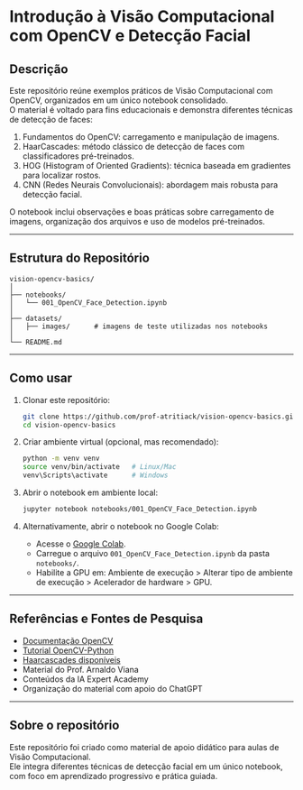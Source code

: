 # Introdução à Visão Computacional com OpenCV e Detecção Facial

## Descrição
Este repositório reúne exemplos práticos de Visão Computacional com OpenCV, organizados em um único notebook consolidado.  
O material é voltado para fins educacionais e demonstra diferentes técnicas de detecção de faces:

1. Fundamentos do OpenCV: carregamento e manipulação de imagens.  
2. HaarCascades: método clássico de detecção de faces com classificadores pré-treinados.  
3. HOG (Histogram of Oriented Gradients): técnica baseada em gradientes para localizar rostos.  
4. CNN (Redes Neurais Convolucionais): abordagem mais robusta para detecção facial.  

O notebook inclui observações e boas práticas sobre carregamento de imagens, organização dos arquivos e uso de modelos pré-treinados.  

---

## Estrutura do Repositório
```
vision-opencv-basics/
│
├── notebooks/
│   └── 001_OpenCV_Face_Detection.ipynb
│
├── datasets/        
│   ├── images/      # imagens de teste utilizadas nos notebooks
│
└── README.md
```

---

## Como usar

1. Clonar este repositório:
   ```bash
   git clone https://github.com/prof-atritiack/vision-opencv-basics.git
   cd vision-opencv-basics
   ```

2. Criar ambiente virtual (opcional, mas recomendado):
   ```bash
   python -m venv venv
   source venv/bin/activate   # Linux/Mac
   venv\Scripts\activate      # Windows
   ```

3. Abrir o notebook em ambiente local:
   ```bash
   jupyter notebook notebooks/001_OpenCV_Face_Detection.ipynb
   ```

4. Alternativamente, abrir o notebook no Google Colab:
   - Acesse o [Google Colab](https://colab.research.google.com/).  
   - Carregue o arquivo `001_OpenCV_Face_Detection.ipynb` da pasta `notebooks/`.  
   - Habilite a GPU em: Ambiente de execução > Alterar tipo de ambiente de execução > Acelerador de hardware > GPU.  

---

## Referências e Fontes de Pesquisa
- [Documentação OpenCV](https://docs.opencv.org/)  
- [Tutorial OpenCV-Python](https://opencv-python-tutroals.readthedocs.io/)  
- [Haarcascades disponíveis](https://github.com/opencv/opencv/tree/master/data/haarcascades)  
- Material do Prof. Arnaldo Viana  
- Conteúdos da IA Expert Academy  
- Organização do material com apoio do ChatGPT  

---

## Sobre o repositório
Este repositório foi criado como material de apoio didático para aulas de Visão Computacional.  
Ele integra diferentes técnicas de detecção facial em um único notebook, com foco em aprendizado progressivo e prática guiada.
